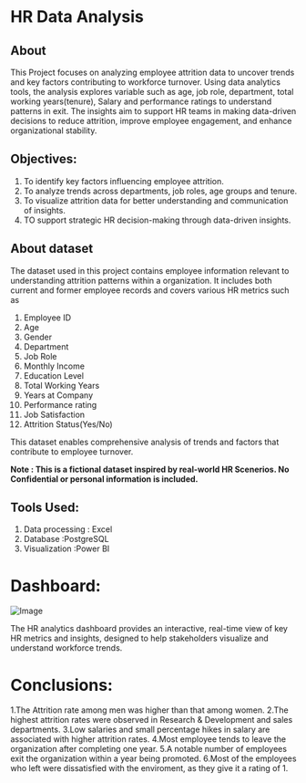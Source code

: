 # HR Data Analysis
## About
This Project focuses on analyzing employee attrition data to uncover trends and key factors contributing to workforce turnover. Using data analytics tools, the analysis explores variable such as age, job role, department, total working years(tenure), Salary
and performance ratings to understand patterns in exit. The insights aim to support HR  teams in making data-driven decisions to reduce attrition, improve employee engagement, and enhance organizational stability.
## Objectives:
1. To identify key factors influencing employee attrition.
2. To analyze trends across departments, job roles, age groups and tenure.
3. To visualize attrition data for better understanding and communication of insights.
4. TO support strategic HR decision-making through data-driven insights.
## About dataset
The dataset used in this project contains employee information relevant to understanding attrition patterns within a organization. It includes both current and former employee records and covers various HR metrics such as
1. Employee ID
2. Age
3. Gender
4. Department
5. Job Role
6. Monthly Income
7. Education Level
8. Total Working Years
9. Years at Company
10. Performance rating
11. Job Satisfaction
12. Attrition Status(Yes/No)
    
This dataset enables comprehensive analysis of trends and factors that contribute to employee turnover.

**Note : This is a fictional dataset inspired by real-world HR Scenerios. No Confidential or personal information is included.**
## Tools Used:
 1. Data processing     : Excel
 2. Database            :PostgreSQL
 3. Visualization        :Power BI
# Dashboard: 
![Image](https://github.com/user-attachments/assets/69a7ce4b-97ec-45cd-9f53-0f4a07270fb5)

The HR analytics dashboard provides an interactive, real-time view of key HR metrics and insights, designed to help stakeholders visualize and understand workforce trends.

# Conclusions:
1.The Attrition rate among men was higher than that among women.
2.The highest attrition rates were observed in Research & Development and sales departments.
3.Low salaries and small percentage hikes in salary are associated with higher attrition rates.
4.Most employee tends to leave the organization after completing one year.
5.A notable number of employees exit the organization within a year being promoted.
6.Most of the employees who left were dissatisfied with the enviroment, as they give it a rating of 1.










